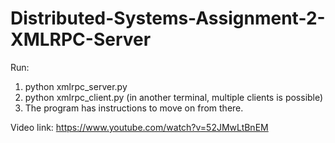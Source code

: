 # Distributed-Systems-Assignment-2-XMLRPC-Server

Run:
1. python xmlrpc_server.py
2. python xmlrpc_client.py (in another terminal, multiple clients is possible)
3. The program has instructions to move on from there.

Video link:
https://www.youtube.com/watch?v=52JMwLtBnEM
